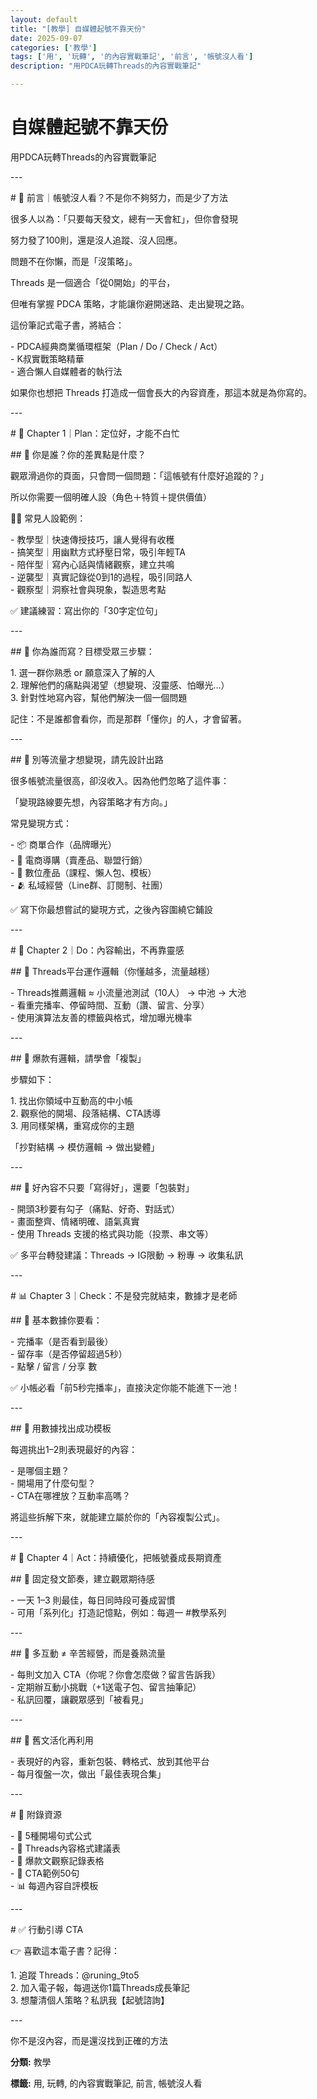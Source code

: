 ```yaml
---
layout: default
title: "[教學] 自媒體起號不靠天份"
date: 2025-09-07
categories: ['教學']
tags: ['用', '玩轉', '的內容實戰筆記', '前言', '帳號沒人看']
description: "用PDCA玩轉Threads的內容實戰筆記"

---
```


<div class="card-section-1">
    <h1>自媒體起號不靠天份</h1>
    <p> 用PDCA玩轉Threads的內容實戰筆記</p>
<p>---</p>
<p># 🧩 前言｜帳號沒人看？不是你不夠努力，而是少了方法</p>
<p>很多人以為：「只要每天發文，總有一天會紅」，但你會發現</p>
<p>努力發了100則，還是沒人追蹤、沒人回應。</p>
<p>問題不在你懶，而是「沒策略」。</p>
<p>Threads 是一個適合「從0開始」的平台，</p>
<p>但唯有掌握 PDCA 策略，才能讓你避開迷路、走出變現之路。</p>
<p>這份筆記式電子書，將結合：</p>
<p>- PDCA經典商業循環框架（Plan / Do / Check / Act）<br>- K叔實戰策略精華<br>- 適合懶人自媒體者的執行法</p>
<p>如果你也想把 Threads 打造成一個會長大的內容資產，那這本就是為你寫的。</p>
<p>---</p>
<p># 📍 Chapter 1｜Plan：定位好，才能不白忙</p>
<p>## 🔸 你是誰？你的差異點是什麼？</p>
<p>觀眾滑過你的頁面，只會問一個問題：「這帳號有什麼好追蹤的？」</p>
<p>所以你需要一個明確人設（角色＋特質＋提供價值）</p>
<p>🧑‍🎤 常見人設範例：</p>
<p>- 教學型｜快速傳授技巧，讓人覺得有收穫<br>- 搞笑型｜用幽默方式紓壓日常，吸引年輕TA<br>- 陪伴型｜寫內心話與情緒觀察，建立共鳴<br>- 逆襲型｜真實記錄從0到1的過程，吸引同路人<br>- 觀察型｜洞察社會與現象，製造思考點</p>
<p>✅ 建議練習：寫出你的「30字定位句」</p>
<p>---</p>
<p>## 🔸 你為誰而寫？目標受眾三步驟：</p>
<p>1. 選一群你熟悉 or 願意深入了解的人<br>2. 理解他們的痛點與渴望（想變現、沒靈感、怕曝光…）<br>3. 針對性地寫內容，幫他們解決一個一個問題</p>
<p>記住：不是誰都會看你，而是那群「懂你」的人，才會留著。</p>
<p>---</p>
<p>## 🔸 別等流量才想變現，請先設計出路</p>
<p>很多帳號流量很高，卻沒收入。因為他們忽略了這件事：</p>
<p>「變現路線要先想，內容策略才有方向。」</p>
<p>常見變現方式：</p>
<p>- 📦 商單合作（品牌曝光）<br>- 🛒 電商導購（賣產品、聯盟行銷）<br>- 🧠 數位產品（課程、懶人包、模板）<br>- 🫂 私域經營（Line群、訂閱制、社團）</p>
<p>✅ 寫下你最想嘗試的變現方式，之後內容圍繞它鋪設</p>
<p>---</p>
<p># 🚀 Chapter 2｜Do：內容輸出，不再靠靈感</p>
<p>## 🔸 Threads平台運作邏輯（你懂越多，流量越穩）</p>
<p>- Threads推薦邏輯 ≈ 小流量池測試（10人） → 中池 → 大池<br>- 看重完播率、停留時間、互動（讚、留言、分享）<br>- 使用演算法友善的標籤與格式，增加曝光機率</p>
<p>---</p>
<p>## 🔸 爆款有邏輯，請學會「複製」</p>
<p>步驟如下：</p>
<p>1. 找出你領域中互動高的中小帳<br>2. 觀察他的開場、段落結構、CTA誘導<br>3. 用同樣架構，重寫成你的主題</p>
<p>「抄對結構 → 模仿邏輯 → 做出變體」</p>
<p>---</p>
<p>## 🔸 好內容不只要「寫得好」，還要「包裝對」</p>
<p>- 開頭3秒要有勾子（痛點、好奇、對話式）<br>- 畫面整齊、情緒明確、語氣真實<br>- 使用 Threads 支援的格式與功能（投票、串文等）</p>
<p>✅ 多平台轉發建議：Threads → IG限動 → 粉專 → 收集私訊</p>
<p>---</p>
<p># 📊 Chapter 3｜Check：不是發完就結束，數據才是老師</p>
<p>## 🔸 基本數據你要看：</p>
<p>- 完播率（是否看到最後）<br>- 留存率（是否停留超過5秒）<br>- 點擊 / 留言 / 分享 數</p>
<p>✅ 小帳必看「前5秒完播率」，直接決定你能不能進下一池！</p>
<p>---</p>
<p>## 🔸 用數據找出成功模板</p>
<p>每週挑出1–2則表現最好的內容：</p>
<p>- 是哪個主題？<br>- 開場用了什麼句型？<br>- CTA在哪裡放？互動率高嗎？</p>
<p>將這些拆解下來，就能建立屬於你的「內容複製公式」。</p>
<p>---</p>
<p># 🔁 Chapter 4｜Act：持續優化，把帳號養成長期資產</p>
<p>## 🔸 固定發文節奏，建立觀眾期待感</p>
<p>- 一天 1–3 則最佳，每日同時段可養成習慣<br>- 可用「系列化」打造記憶點，例如：每週一 #教學系列</p>
<p>---</p>
<p>## 🔸 多互動 ≠ 辛苦經營，而是養熟流量</p>
<p>- 每則文加入 CTA（你呢？你會怎麼做？留言告訴我）<br>- 定期辦互動小挑戰（+1送電子包、留言抽筆記）<br>- 私訊回覆，讓觀眾感到「被看見」</p>
<p>---</p>
<p>## 🔸 舊文活化再利用</p>
<p>- 表現好的內容，重新包裝、轉格式、放到其他平台<br>- 每月復盤一次，做出「最佳表現合集」</p>
<p>---</p>
<p># 🎁 附錄資源</p>
<p>- 🔖 5種開場句式公式<br>- 🧰 Threads內容格式建議表<br>- 📓 爆款文觀察記錄表格<br>- 📎 CTA範例50句<br>- 📊 每週內容自評模板</p>
<p>---</p>
<p># ✅ 行動引導 CTA</p>
<p>👉 喜歡這本電子書？記得：</p>
<p>1. 追蹤 Threads：@runing_9to5<br>2. 加入電子報，每週送你1篇Threads成長筆記<br>3. 想釐清個人策略？私訊我【起號諮詢】</p>
<p>---</p>
<p>你不是沒內容，而是還沒找到正確的方法<br>        </p>
</div>    
<div class="card-section">
    <p><strong>分類:</strong> 教學</p>
    <p><strong>標籤:</strong> 用, 玩轉, 的內容實戰筆記, 前言, 帳號沒人看</p>
</div>
